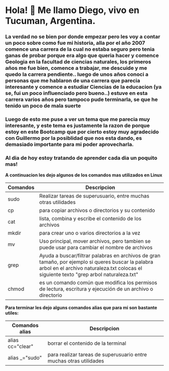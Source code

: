 
# Hola! 👋 Me llamo Diego, vivo en Tucuman, Argentina. 


### La verdad no se bien por donde empezar pero les voy a contar un poco sobre como fue mi historia, alla por el año 2007 comence una carrera de la cual no estaba seguro pero tenia ganas de probar porque era algo que queria hacer y comence Geologia en la facultad de ciencias naturales, los primeros años me fue bien, comence a trabajar, me descuide y me quedo la carrera pendiente.. luego de unos años conoci a personas que me hablaron de una carrera que parecia interesante y comence a estudiar Ciencias de la educacion (ya se, fui un poco influenciado pero bueno..) estuve en esta carrera varios años pero tampoco pude terminarla, se que he tenido un poco de mala suerte


### Luego de esto me puse a ver un tema que me parecia muy interesante, y este tema es justamente la razon de porque estoy en este Bootcamp que por cierto estoy muy agradecido con Guillermo por la posiblidad que nos esta dando, es demasiado importante para mi poder aprovecharla.

### Al dia de hoy estoy tratando de aprender cada dia un poquito mas! 


**A continuacion les dejo algunos de los comandos mas utilizados en Linux**

|Comandos       |Descripcion     |
|---------------|----------------|
|sudo           |Realizar tareas de superusuario, entre muchas otras utilidades |
|cp             |para copiar archivos o directorios y su contenido |
|cat            |lista, combina y escribe el contenido de los archivos |
|mkdir          |para crear uno o varios directorios a la vez |
|mv             |Uso principal, mover archivos, pero tambien se puede usar para cambiar el nombre de archivos|
|grep           |Ayuda a buscar/filtrar palabras en archivos de gran tamaño, por ejemplo si queres buscar la palabra arbol en el archivo naturaleza.txt colocas el siguiente texto "grep arbol naturaleza.txt" |
|chmod          |es un comando común que modifica los permisos de lectura, escritura y ejecución de un archivo o directorio |



**Para terminar les dejo alguns comandos alias que para mi son bastante utiles:**

|Comandos alias           |Descripcion    |               
|-------------------------|---------------|
|alias cc="clear"         |borrar el contenido de la terminal |
|alias _="sudo"           |para realizar tareas de superusuario entre muchas otras utilidades |
